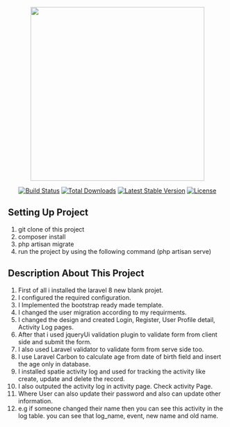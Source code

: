 <p align="center"><a href="https://laravel.com" target="_blank"><img src="https://raw.githubusercontent.com/laravel/art/master/logo-lockup/5%20SVG/2%20CMYK/1%20Full%20Color/laravel-logolockup-cmyk-red.svg" width="400"></a></p>

<p align="center">
<a href="https://travis-ci.org/laravel/framework"><img src="https://travis-ci.org/laravel/framework.svg" alt="Build Status"></a>
<a href="https://packagist.org/packages/laravel/framework"><img src="https://img.shields.io/packagist/dt/laravel/framework" alt="Total Downloads"></a>
<a href="https://packagist.org/packages/laravel/framework"><img src="https://img.shields.io/packagist/v/laravel/framework" alt="Latest Stable Version"></a>
<a href="https://packagist.org/packages/laravel/framework"><img src="https://img.shields.io/packagist/l/laravel/framework" alt="License"></a>
</p>

## Setting Up Project
 1) git clone of this project
 2) composer install
 3) php artisan migrate
 4) run the project by using the following command 
          (php artisan serve)
 
 
 
 ## Description About This Project
 1) First of all i installed the laravel 8 new blank projet. 
 2) I configured the required configuration.
 3) I Implemented the bootstrap ready made template.
 4) I changed the user migration according to my requirments.
 6) I changed the design and created Login, Register, User Profile detail, Activity Log pages.
 7) After that i used jqueryUi validation plugin to validate form from client side and submit the form.
 8) I also used Laravel validator to validate form from serve side too.
 9) I use Laravel Carbon to calculate age from date of birth field and insert the age only in database.
 10) I installed spatie activity log and used for tracking the activity like create, update and delete the record.
 11) I also outputed the activity log in activity page. Check activity Page.
 12) Where User can also update their password and also can update other information.
 13) e.g if someone changed their name then you can see this activity in the log table. you can see that log_name, event, new name and old name. 


